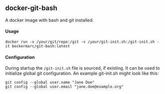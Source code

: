 ## docker-git-bash

A docker image with bash and git installed.

#### Usage
```
docker run -v /your/git/repo:/git -v /your/git-init.sh:/git-init.sh -it beckermarc/git-bash:latest
```

#### Configuration
During startup the `/git-init.sh` file is sourced, if existing. 
It can be used to initialize global git configuration. An example git-init.sh might look like this:

```
git config --global user.name "Jane Doe"
git config --global user.email "jane.doe@example.org"
```